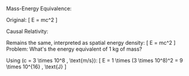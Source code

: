 Mass-Energy Equivalence:

Original: [ E = mc^2 ]

Causal Relativity:

Remains the same, interpreted as spatial energy density: [ E = mc^2 ]
Problem: What's the energy equivalent of 1 kg of mass?

Using (c = 3 \times 10^8 , \text{m/s}): [ E = 1 \times (3 \times 10^8)^2 = 9 \times 10^{16} , \text{J} ]
